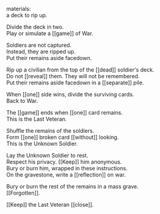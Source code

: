 materials:  
a deck to rip up.  
  
Divide the deck in two.  
Play or simulate a [[game]] of War.  
  
Soldiers are not captured.  
Instead, they are ripped up.  
Put their remains aside facedown.  
  
Rip up a civilian from the top of the [[dead]] soldier's deck.  
Do not [[reveal]] them. They will not be remembered.  
Put their remains aside facedown in a [[separate]] pile.  
  
When [[one]] side wins, divide the surviving cards.  
Back to War.  
  
The [[game]] ends when [[one]] card remains.  
This is the Last Veteran.  
  
Shuffle the remains of the soldiers.  
Form [[one]] broken card [[without]] looking.  
This is the Unknown Soldier.  
  
Lay the Unknown Soldier to rest.  
Respect his privacy. [[Keep]] him anonymous.  
Bury or burn him, wrapped in these instructions.  
On the gravestone, write a [[reflection]] on war.  
  
Bury or burn the rest of the remains in a mass grave.  
[[Forgotten]].  
  
[[Keep]] the Last Veteran [[close]].